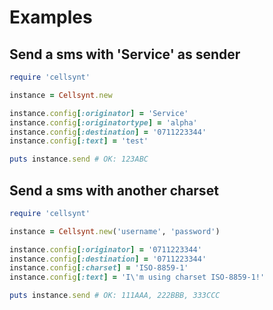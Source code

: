 # Examples

## Send a sms with 'Service' as sender

```ruby
require 'cellsynt'

instance = Cellsynt.new

instance.config[:originator] = 'Service'
instance.config[:originatortype] = 'alpha'
instance.config[:destination] = '0711223344'
instance.config[:text] = 'test'

puts instance.send # OK: 123ABC
```

## Send a sms with another charset

```ruby
require 'cellsynt'

instance = Cellsynt.new('username', 'password')

instance.config[:originator] = '0711223344'
instance.config[:destination] = '0711223344'
instance.config[:charset] = 'ISO-8859-1'
instance.config[:text] = 'I\'m using charset ISO-8859-1!'

puts instance.send # OK: 111AAA, 222BBB, 333CCC
```
